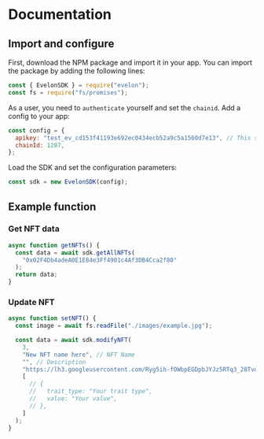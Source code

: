 # Documentation
## Import and configure

First, download the NPM package and import it in your app. You can import the package by adding the following lines:
``` js
const { EvelonSDK } = require("evelon");
const fs = require("fs/promises");
```

As a user, you need to `authenticate` yourself and set the `chainid`. Add a config to your app:
``` js
const config = {
  apikey: "test_ev_cd153f41193e692ec0434ecb52a9c5a1560d7e13", // This should be your API key (copy it from your profile page)
  chainId: 1287,
};
```

Load the SDK and set the configuration parameters:
``` js
const sdk = new EvelonSDK(config);
```

## Example function
### Get NFT data
``` js
async function getNFTs() {
  const data = await sdk.getAllNFTs(
    "0x02F4Db4adeA0E1E84e3Ff4901c4Af3DB4Cca2f80"
  );
  return data;
}
```

### Update NFT
``` js
async function setNFT() {
  const image = await fs.readFile("./images/example.jpg");

  const data = await sdk.modifyNFT(
    3,
    "New NFT name here", // NFT Name
    "", // Description
    "https://lh3.googleusercontent.com/Ryg5ih-fOWbpEGDpbJYJz5RTq3_28Tvo2h3JQRCdiz16lw5ghitDMN6hcWA57g0d6_8VOqQYcCemRBOfZGQA64ZKkFOn71zuF1LDsXwCh4ywF-_z6VqxbBqmbQvK_-PWfZcztxDd1WDTEEUHX6GdP60", // Image
    [
      // {
      //   trait_type: "Your trait type",
      //   value: "Your value",
      // },
    ]
  );
}
```